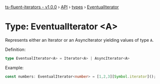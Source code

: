 [ts-fluent-iterators - v1,0,0](../../README.md) › [API](../index.md) › [types](../index.md#Types) › [EventualIterator](eventual_iterator.md)

# Type: EventualIterator <**A**>

Represents either an Iterator or an AsyncIterator yielding values of type `A`.
  
Definition:
```typescript
type EventualIterator<A> = Iterator<A> | AsyncIterator<A>
```

Example:
```typescript
const numbers: EventualIterator<number> = [1,2,3][Symbol.iterator]();
```

